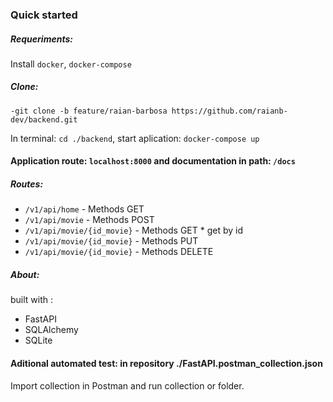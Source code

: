### Quick started

##### Requeriments:
Install ```docker```, ```docker-compose```

##### Clone:

``` -git clone -b feature/raian-barbosa https://github.com/raianb-dev/backend.git ```

In terminal: ```cd ./backend```, start aplication: ```docker-compose up```

#### Application route: ```localhost:8000``` and documentation in path: `/docs`

##### Routes:

 - `/v1/api/home` -  Methods GET
 - `/v1/api/movie` - Methods POST 
 - `/v1/api/movie/{id_movie}` - Methods GET * get by id
 - `/v1/api/movie/{id_movie}` -  Methods PUT
 - `/v1/api/movie/{id_movie}` -  Methods DELETE

##### About:

built with :

- FastAPI
- SQLAlchemy 
- SQLite 

#### Aditional automated test: in repository ./FastAPI.postman_collection.json 

Import collection in Postman and run collection or folder. 
